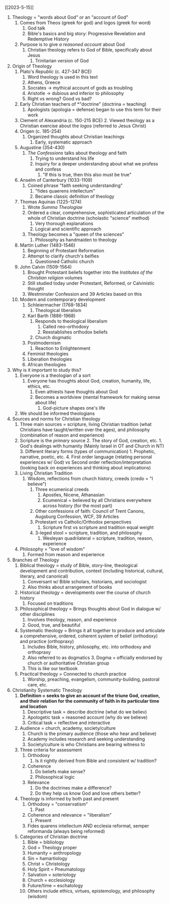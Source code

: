 [[2023-5-15]]

1. Theology = "words about God" or an "account of God"
	1. Comes from Theos (greek for god) and logos (greek for word)
		1. God talk
		2. Bible's basics and big story: Progressive Revelation and Redemptive History
	2. Purpose is to give *a reasoned account* about God
		1. Christian theology refers to God of Bible, specifically about Jesus
			1. Trinitarian version of God
2. Origin of Theology
	1. Plato's *Republic* (c. 427-347 BCE)
		1. Word theology is used in this text
		2. Athens, Greece
		3. Socrates -> mythical account of gods as troubling
		4. Aristotle -> dubious and inferior to philosophy
		5. Right vs wrong? Good vs bad?
	2. Early Christian teachers of *"doctrine" (doctrina = teaching)
		1. Apologists (apologia = defense) began to use this term for their work
	3. Clement of Alexandria (c. 150-215 BCE) 
		2. Viewed theology as a Christian exercise about the *logos* (referred to Jesus Christ)
	4. Origen (c. 185-254)
		1. Organized thoughts about Christian teachings
			1. Early, systematic approach
	5. Augustine (354-430)
		1. *The Confessions* talks about theology and faith
			1. Trying to understand his life
			2. Inquiry for a deeper understanding about what we profess and confess
				1. "If this is true, then this also must be true"
	6. Anselm of Canterbury (1033-1109)
		1. Coined phrase "faith seeking understanding"
			1. "fides quaerens intellectum"
			2. Became classic definition of theology
	7. Thomas Aquinas (1225-1274)
		1. Wrote *Summa Theologiae*
		2. Ordered a clear, comprehensive, sophisticated articulation of the whole of Christian doctrine (scholastic "science" method)
			1. Very thorough explanations
			2. Logical and scientific approach
		3. Theology becomes a "queen of the sciences"
			1. Philosophy as handmaiden to theology
	8. Martin Luther (1483-1546)
		1. Beginning of Protestant Reformation
		2. Attempt to clarify church's belfies
			1. Questioned Catholic church
	9. John Calvin (1509-1564)
		1. Brought Protestant beliefs together into the *Institutes of the Christian religion* volumes
		2. Still studied today under Protestant, Reformed, or Calvinistic thought
		3. Westminster Confession and 39 Articles based on this
	10. Modern and contemporary development
		1. Schleiermacher (1768-1834)
			1. Theological liberalism
		2. Karl Barth (1886-1968)
			1. Responds to theological liberalism
				1. Called neo-orthodoxy
				2. Reestablishes orthodox beliefs 
			2. Church dogmatic
		3. Postmodernism
			1. Reaction to Enlightenment
		4. Feminist theologies
		5. Liberation theologies
		6. African theologies
3. Why is it important to study this?
	1. Everyone is a theologian of a sort
		1. Everyone has thoughts about God, creation, humanity, life, ethics, etc.
			1. Even athiests have thoughts about God
			2. Becomes a worldview (mental framework for making sense about life)
				1. God-picture shapes one's life
	2. We should be informed theologians 
4. Sources and norms for Christian theology
	1. Three main sources = scripture, living Christian tradition (what Christians have taught/written over the ages), and philosophy (combination of reason and experience)
	2. Scripture is the *primary* source
		2. The story of God, creation, etc.
			1. God's dealings with humanity (Mainly Israel in OT and Church in NT)
		3. Different literary forms (types of communication)
			1. Prophetic, narrative, poetic, etc.
		4. First order language (relating personal experiences w/ God) vs Second order reflection/interpretation (looking back on experiences and thinking about implications)
	3. Living Christian Tradition
		1. Wisdom, reflections from church history, creeds (credo = "I believe")
			1. Three ecumenical creeds
				1. Apostles, Nicene, Athanasian
				2. Ecumenical = believed by all Christians everywhere across history (for the most part)
			2. Other confessions of faith: Council of Trent Canons, Augsburg Confession, WCF, 39 Articles
			3. Protestant vs Catholic/Orthodox perspectives
				1. Scripture first vs scripture and tradition equal weight
			4. 3-leged stool = scripture, tradition, and philosophy
				1. Wesleyan quadrilateral = scripture, tradition, reason, experience
	4. Philosophy = "love of wisdom"
		1. Formed from reason and experience
5. Branches of Theology
	1. Biblical theology = study of Bible, story-line, theological development and contribution, context (including historical, cultural, literary, and canonical)
		1. Conversant w/ Bible scholars, historians, and sociologist
		2. Also thinks about arrangement of books
	2. Historical theology = developments over the course of church history
		1. Focused on traditions
	3. Philosophical theology = Brings thoughts about God in dialogue w/ other disciplines
		1. Involves theology, reason, and experience
		2. Good, true, and beautiful
	4. Systematic theology = Brings it all together to produce and articulate a comprehensive, ordered, coherent system of belief (orthodoxy) and practice (orthopraxy)
		1. Includes Bible, history, philosophy, etc. into orthodoxy and orthopraxy
		2. Also referred to as dogmatics
			3. Dogma = officially endorsed by church or authoritative Christian group
		3. This is like our textbook
	5. Practical theology = Connected to church practice
		1. Worship, preaching, evangelism, community-building, pastoral care, etc.
6. Christianity Systematic Theology
	1. **Definition = seeks to give an account of the triune God, creation, and their relation for the community of faith in its particular time and location**
		1. Descriptive task = describe doctrine (what do we believ)
		2. Apologetic task = reasoned account (why do we believe)
		3. Critical task = reflective and interactive
	2. Audience = church, academy, society/culture
		1. Church is the primary audience (those who hear and believe)
		2. Academy includes research and seeking understanding
		3. Society/culture is who Christians are bearing witness to
	3. Three criteria for assessment
		1. Orthodoxy
			1. Is it rightly derived from Bible and consistent w/ tradition?
		2. Coherence
			1. Do beliefs make sense?
			2. Philosophical logic
		3. Relevance
			1. Do the doctrines make a difference?
			2. Do they help us know God and love others better?
	4. Theology is informed by both past and present 
		1. Orthodoxy = "conservatism"
			1. Past
		2. Coherence and relevance = "liberalism"
			1. Present
		3. Fides quarens intellectum AND ecclesia reformat, semper reformanda (always being reformed)
	5. Categories of Christian doctrine
		1. Bible = bibliology
		2. God = Theology proper
		3. Humanity = anthropology
		4. Sin = hamartiology
		5. Christ = Christology
		6. Holy Spirit = Pneumatology 
		7. Salvation = soteriology
		8. Church = ecclesiology
		9. Future/time = eschatology
		10. Others include ethics, virtues, epistemology, and philosophy (wisdom)
